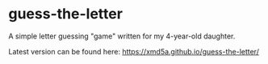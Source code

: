 # guess-the-letter

A simple letter guessing "game" written for my 4-year-old daughter.

Latest version can be found here: https://xmd5a.github.io/guess-the-letter/
